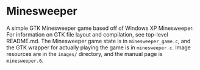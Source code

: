 # Minesweeper

A simple GTK Minesweeper game based off of Windows XP Minesweeper. For
information on GTK file layout and compilation, see top-level README.md. The
Minesweeper game state is in `minesweeper_game.c`, and the GTK wrapper for
actually playing the game is in `minesweeper.c`. Image resources are in the
`images/` directory, and the manual page is `minesweeper.6`.
